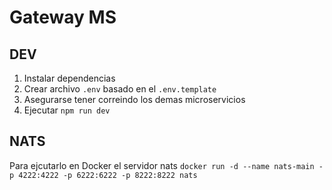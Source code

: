# Gateway MS

## DEV

1. Instalar dependencias
2. Crear archivo `.env` basado en el `.env.template`
3. Asegurarse tener correindo los demas microservicios
4. Ejecutar `npm run dev`

## NATS

Para ejcutarlo en Docker el servidor nats
`docker run -d --name nats-main -p 4222:4222 -p 6222:6222 -p 8222:8222 nats`